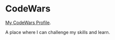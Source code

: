 # CodeWars
[My CodeWars Profile](https://www.codewars.com/users/0reki "Jacob's CodeWars Profile").

A place where I can challenge my skills and learn. 